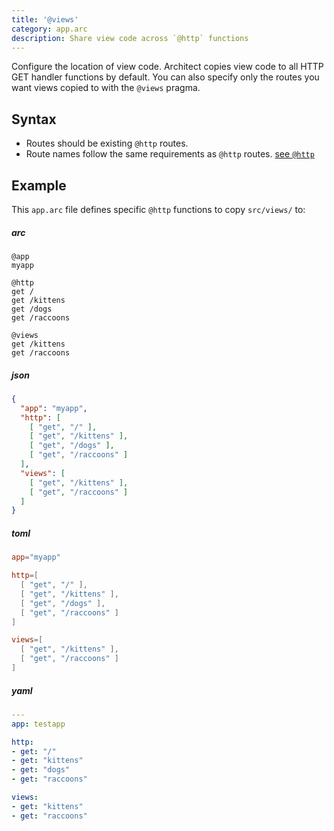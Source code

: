 ```yaml
---
title: '@views'
category: app.arc
description: Share view code across `@http` functions
---
```


Configure the location of view code.
Architect copies view code to all HTTP GET handler functions by default.
You can also specify only the routes you want views copied to with the `@views` pragma.

## Syntax

- Routes should be existing `@http` routes.
- Route names follow the same requirements as `@http` routes. [see `@http`](http)

## Example

This `app.arc` file defines specific `@http` functions to copy `src/views/` to:

<arc-viewer default-tab=arc>
<div slot=contents>

<arc-tab label=arc>
<h5>arc</h5>
<div slot=content>

```arc
@app
myapp

@http
get /
get /kittens
get /dogs
get /raccoons

@views
get /kittens
get /raccoons
```
</div>
</arc-tab>

<arc-tab label=json>
<h5>json</h5>
<div slot=content>

```json
{
  "app": "myapp",
  "http": [
    [ "get", "/" ],
    [ "get", "/kittens" ],
    [ "get", "/dogs" ],
    [ "get", "/raccoons" ]
  ],
  "views": [
    [ "get", "/kittens" ],
    [ "get", "/raccoons" ]
  ]
}
```
</div>
</arc-tab>

<arc-tab label=toml>
<h5>toml</h5>
<div slot=content>

```toml
app="myapp"

http=[
  [ "get", "/" ],
  [ "get", "/kittens" ],
  [ "get", "/dogs" ],
  [ "get", "/raccoons" ]
]

views=[
  [ "get", "/kittens" ],
  [ "get", "/raccoons" ]
]

```
</div>
</arc-tab>

<arc-tab label=yaml>
<h5>yaml</h5>
<div slot=content>

```yaml
---
app: testapp

http:
- get: "/"
- get: "kittens"
- get: "dogs"
- get: "raccoons"

views:
- get: "kittens"
- get: "raccoons"
```
</div>
</arc-tab>

</div>
</arc-viewer>
